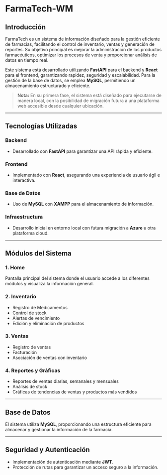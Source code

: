 # FarmaTech-WM

## Introducción  

FarmaTech es un sistema de información diseñado para la gestión eficiente de farmacias, facilitando el control de inventario, ventas y generación de reportes. Su objetivo principal es mejorar la administración de los productos farmacéuticos, optimizar los procesos de venta y proporcionar análisis de datos en tiempo real.  

Este sistema está desarrollado utilizando **FastAPI** para el backend y **React** para el frontend, garantizando rapidez, seguridad y escalabilidad. Para la gestión de la base de datos, se emplea **MySQL**, permitiendo un almacenamiento estructurado y eficiente.  

> **Nota:** En su primera fase, el sistema está diseñado para ejecutarse de manera local, con la posibilidad de migración futura a una plataforma web accesible desde cualquier ubicación.

---

## Tecnologías Utilizadas  

### Backend  
- Desarrollado con **FastAPI** para garantizar una API rápida y eficiente.  

### Frontend  
- Implementado con **React**, asegurando una experiencia de usuario ágil e interactiva.  

### Base de Datos  
- Uso de **MySQL** con **XAMPP** para el almacenamiento de información.  

### Infraestructura  
- Desarrollo inicial en entorno local con futura migración a **Azure** u otra plataforma cloud.  

---

## Módulos del Sistema  

### 1. Home  
Pantalla principal del sistema donde el usuario accede a los diferentes módulos y visualiza la información general.  

### 2. Inventario  
- Registro de Medicamentos  
- Control de stock  
- Alertas de vencimiento  
- Edición y eliminación de productos  

### 3. Ventas  
- Registro de ventas  
- Facturación  
- Asociación de ventas con inventario  

### 4. Reportes y Gráficas  
- Reportes de ventas diarias, semanales y mensuales  
- Análisis de stock  
- Gráficas de tendencias de ventas y productos más vendidos  

---

## Base de Datos  
El sistema utiliza **MySQL**, proporcionando una estructura eficiente para almacenar y gestionar la información de la farmacia.  

---

## Seguridad y Autenticación  
- Implementación de autenticación mediante **JWT**.  
- Protección de rutas para garantizar un acceso seguro a la información.  
